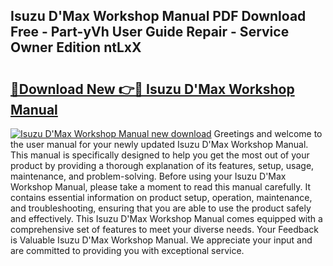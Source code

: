 ## Isuzu D'Max Workshop Manual PDF Download Free - Part-yVh User Guide Repair - Service Owner Edition ntLxX

# <h2><a href="http://cf18370.oget.top/?id=Isuzu+D%27Max+Workshop+Manual">🔗Download New 👉🔴 Isuzu D'Max Workshop Manual</a></h2>

[![Isuzu D'Max Workshop Manual new download](https://i.imgur.com/5g1atiW.png)](http://cf18370.oget.top/?id=Isuzu+D%27Max+Workshop+Manual)
Greetings and welcome to the user manual for your newly updated Isuzu D'Max Workshop Manual. This manual is specifically designed to help you get the most out of your product by providing a thorough explanation of its features, setup, usage, maintenance, and problem-solving. Before using your Isuzu D'Max Workshop Manual, please take a moment to read this manual carefully. It contains essential information on product setup, operation, maintenance, and troubleshooting, ensuring that you are able to use the product safely and effectively. This Isuzu D'Max Workshop Manual comes equipped with a comprehensive set of features to meet your diverse needs. Your Feedback is Valuable Isuzu D'Max Workshop Manual. We appreciate your input and are committed to providing you with exceptional service.

